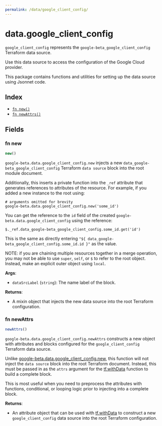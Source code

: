 ```yaml
---
permalink: /data/google_client_config/
---
```


# data.google_client_config

`google_client_config` represents the `google-beta_google_client_config` Terraform data source.

Use this data source to access the configuration of the Google Cloud provider.

This package contains functions and utilities for setting up the data source using Jsonnet code.


## Index

* [`fn new()`](#fn-new)
* [`fn newAttrs()`](#fn-newattrs)

## Fields

### fn new

```ts
new()
```


`google-beta.data.google_client_config.new` injects a new `data_google-beta_google_client_config` Terraform `data source`
block into the root module document.

Additionally, this inserts a private function into the `_ref` attribute that generates references to attributes of the
resource. For example, if you added a new instance to the root using:

    # arguments omitted for brevity
    google-beta.data.google_client_config.new('some_id')

You can get the reference to the `id` field of the created `google-beta.data.google_client_config` using the reference:

    $._ref.data_google-beta_google_client_config.some_id.get('id')

This is the same as directly entering `"${ data_google-beta_google_client_config.some_id.id }"` as the value.

NOTE: if you are chaining multiple resources together in a merge operation, you may not be able to use `super`, `self`,
or `$` to refer to the root object. Instead, make an explicit outer object using `local`.

**Args**:
  - `dataSrcLabel` (`string`): The name label of the block.

**Returns**:
- A mixin object that injects the new data source into the root Terraform configuration.


### fn newAttrs

```ts
newAttrs()
```


`google-beta.data.google_client_config.newAttrs` constructs a new object with attributes and blocks configured for the `google_client_config`
Terraform data source.

Unlike [google-beta.data.google_client_config.new](#fn-new), this function will not inject the `data source`
block into the root Terraform document. Instead, this must be passed in as the `attrs` argument for the
[tf.withData](https://github.com/tf-libsonnet/core/tree/main/docs#fn-withdata) function to build a complete block.

This is most useful when you need to preprocess the attributes with functions, conditional, or looping logic prior to
injecting into a complete block.

**Returns**:
  - An attribute object that can be used with [tf.withData](https://github.com/tf-libsonnet/core/tree/main/docs#fn-withdata) to construct a new `google_client_config` data source into the root Terraform configuration.
